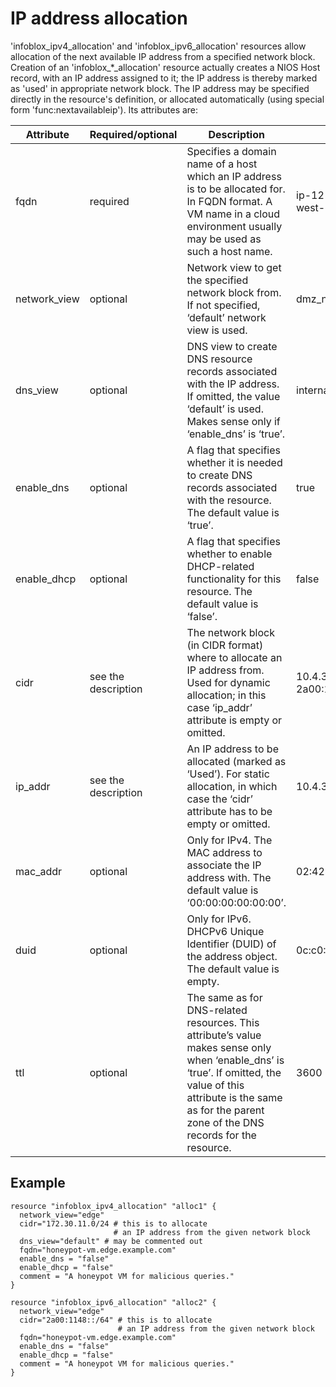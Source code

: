 # IP address allocation

'infoblox_ipv4_allocation' and 'infoblox_ipv6_allocation' resources
allow allocation of the next available IP address from a specified
network block. Creation of an 'infoblox_*_allocation' resource
actually creates a NIOS Host record, with an IP address assigned to it;
the IP address is thereby marked as 'used' in appropriate network block.
The IP address may be specified directly in the resource's definition,
or allocated automatically (using special form 'func:nextavailableip').
Its attributes are:

| Attribute | Required/optional | Description | Example |
| --- | --- | --- | --- |
| fqdn | required | Specifies a domain name of a host which an IP address is to be allocated for. In FQDN format. A VM name in a cloud environment usually may be used as such a host name. | ip-12-34-56-78.us-west-2.compute.internal | 
| network_view | optional | Network view to get the specified network block from. If not specified, ‘default’ network view is used. | dmz_netview |
| dns_view       | optional | DNS view to create DNS resource records associated with the IP address. If omitted, the value ‘default’ is used. Makes sense only if ‘enable_dns’ is ‘true’. | internal_network |
| enable_dns     | optional | A flag that specifies whether it is needed to create DNS records associated with the resource. The default value is ‘true’. | true |
| enable_dhcp    | optional | A flag that specifies whether to enable DHCP-related functionality for this resource. The default value is ‘false’. | false |
| cidr            | see the description | The network block (in CIDR format) where to allocate an IP address from. Used for dynamic allocation; in this case ‘ip_addr’ attribute is empty or omitted. | 10.4.3.128/20 2a00:1148::/32 |
| ip_addr         | see the description | An IP address to be allocated (marked as ‘Used’). For static allocation, in which case the ‘cidr’ attribute has to be empty or omitted. | 10.4.3.138 |
| mac_addr       | optional        | Only for IPv4. The MAC address to associate the IP address with. The default value is ‘00:00:00:00:00:00’. | 02:42:97:87:70:f9 |
| duid            | optional        | Only for IPv6. DHCPv6 Unique Identifier (DUID) of the address object. The default value is empty. | 0c:c0:84:d3:03:00:09:12 | 
| ttl             | optional        | The same as for DNS-related resources. This attribute’s value makes sense only when ‘enable_dns’ is ‘true’. If omitted, the value of this attribute is the same as for the parent zone of the DNS records for the resource. | 3600 |

## Example

    resource "infoblox_ipv4_allocation" "alloc1" {
      network_view="edge"
      cidr="172.30.11.0/24 # this is to allocate
                           # an IP address from the given network block
      dns_view="default" # may be commented out
      fqdn="honeypot-vm.edge.example.com"
      enable_dns = "false"
      enable_dhcp = "false"
      comment = "A honeypot VM for malicious queries."
    }
    
    resource "infoblox_ipv6_allocation" "alloc2" {
      network_view="edge"
      cidr="2a00:1148::/64" # this is to allocate
                            # an IP address from the given network block
      fqdn="honeypot-vm.edge.example.com"
      enable_dns = "false"
      enable_dhcp = "false"
      comment = "A honeypot VM for malicious queries."
    }
